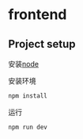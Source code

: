 # frontend

## Project setup

安装[node](https://nodejs.org/en/download/)

安装环境

```bash
npm install
```

运行

```bash
npm run dev
```
